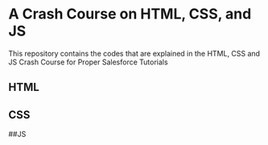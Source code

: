 # A Crash Course on HTML, CSS, and JS
This repository contains the codes that are explained in the HTML, CSS and JS Crash Course for Proper Salesforce Tutorials

## HTML

## CSS

##JS 
